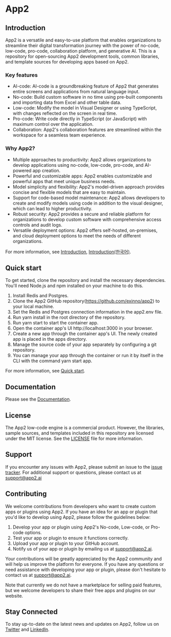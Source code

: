 # App2

## Introduction

App2 is a versatile and easy-to-use platform that enables organizations to streamline their digital transformation journey with the power of no-code, low-code, pro-code, collaboration platform, and generative AI. This is a repository for open-sourcing App2 development tools, common libraries, and template sources for developing apps based on App2.

### Key features

- AI-code: AI-code is a groundbreaking feature of App2 that generates entire screens and applications from natural language input.
- No-code: Build custom software in no time using pre-built components and importing data from Excel and other table data.
- Low-code: Modify the model in Visual Designer or using TypeScript, with changes reflected on the screen in real time.
- Pro-code: Write code directly in TypeScript (or JavaScript) with maximum control over the application.
- Collaboration: App2's collaboration features are streamlined within the workspace for a seamless team experience.

### Why App2?

- Multiple approaches to productivity: App2 allows organizations to develop applications using no-code, low-code, pro-code, and AI-powered app creation.
- Powerful and customizable apps: App2 enables customizable and powerful apps that meet unique business needs.
- Model simplicity and flexibility: App2's model-driven approach provides concise and flexible models that are easy to maintain.
- Support for code-based model maintenance: App2 allows developers to create and modify models using code in addition to the visual designer, which can lead to higher productivity.
- Robust security: App2 provides a secure and reliable platform for organizations to develop custom software with comprehensive access controls and audit logs.
- Versatile deployment options: App2 offers self-hosted, on-premises, and cloud deployment options to meet the needs of different organizations.

For more information, see [Introduction](/docs/introduction.md), [Introduction(한국어)](/docs/introduction_ko.md).

## Quick start

To get started, clone the repository and install the necessary dependencies. You'll need Node.js and npm installed on your machine to do this.

1. Install Redis and Postgres.
2. Clone the App2 GitHub repository(https://github.com/exinno/app2) to your local machine.
3. Set the Redis and Postgres connection information in the app2.env file.
4. Run yarn install in the root directory of the repository.
5. Run yarn start to start the container app.
6. Open the container app's UI http://localhost:3000 in your browser.
7. Create a new app through the container app's UI. The newly created app is placed in the apps directory.
8. Manage the source code of your app separately by configuring a git repository.
9. You can manage your app through the container or run it by itself in the CLI with the command yarn start app.

For more information, see [Quick start](/docs/quick-start.md).

## Documentation

Please see the [Documentation](/docs/index.md).

## License

The App2 low-code engine is a commercial product. However, the libraries, sample sources, and templates included in this repository are licensed under the MIT license. See the [LICENSE](/LICENSE) file for more information.

## Support

If you encounter any issues with App2, please submit an issue to the [issue tracker](/issues). For additional support or questions, please contact us at support@app2.ai

## Contributing

We welcome contributions from developers who want to create custom apps or plugins using App2. If you have an idea for an app or plugin that you'd like to develop using App2, please follow the guidelines below:

1. Develop your app or plugin using App2's No-code, Low-code, or Pro-code options.
2. Test your app or plugin to ensure it functions correctly.
3. Upload your app or plugin to your GitHub account.
4. Notify us of your app or plugin by emailing us at support@app2.ai.

Your contributions will be greatly appreciated by the App2 community and will help us improve the platform for everyone. If you have any questions or need assistance with developing your app or plugin, please don't hesitate to contact us at support@app2.ai.

Note that currently we do not have a marketplace for selling paid features, but we welcome developers to share their free apps and plugins on our website.

## Stay Connected

To stay up-to-date on the latest news and updates on App2, follow us on [Twitter](https://twitter.com/app2ai) and [LinkedIn](https://www.linkedin.com/exinno/app2).
